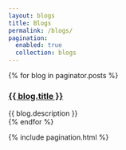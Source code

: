 ```yaml
---
layout: blogs
title: Blogs
permalink: /blogs/
pagination:
  enabled: true
  collection: blogs
---
```


{% for blog in paginator.posts %}
    <div>
        <a href="{{ blog.permalink }}">
            <h3>{{ blog.title }}</h3>
        </a>
        <div>{{ blog.description }}</div>
    </div>
{% endfor %}

{% include pagination.html %}

